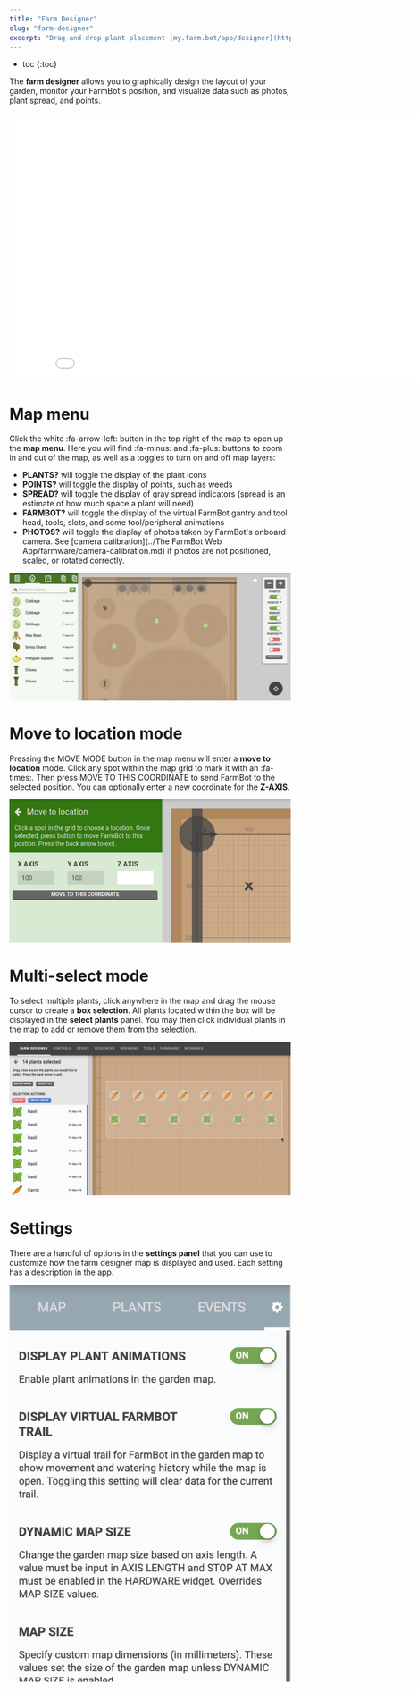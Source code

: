 ```yaml
---
title: "Farm Designer"
slug: "farm-designer"
excerpt: "Drag-and-drop plant placement [my.farm.bot/app/designer](https://my.farm.bot/app/designer)"
---
```


* toc
{:toc}

The **farm designer** allows you to graphically design the layout of your garden, monitor your FarmBot's position, and visualize data such as photos, plant spread, and points.

<iframe class="embedly-embed" src="//cdn.embedly.com/widgets/media.html?src=https%3A%2F%2Fwww.youtube.com%2Fembed%2Fvideoseries%3Flist%3DPLMhsMRlKjcNIYlDKDdKvPQuHqBjjS1ZGc&url=http%3A%2F%2Fwww.youtube.com%2Fwatch%3Fv%3DGVb4fYaqy2M&image=https%3A%2F%2Fi.ytimg.com%2Fvi%2FGVb4fYaqy2M%2Fhqdefault.jpg&key=f2aa6fc3595946d0afc3d76cbbd25dc3&type=text%2Fhtml&schema=youtube" width="854" height="480" scrolling="no" frameborder="0" allowfullscreen></iframe>



# Map menu

Click the white :fa-arrow-left: button in the top right of the map to open up the **map menu**. Here you will find <span class="fb-button fb-gray">:fa-minus:</span> and <span class="fb-button fb-gray">:fa-plus:</span> buttons to zoom in and out of the map, as well as a toggles to turn on and off map layers:

* **PLANTS?** will toggle the display of the plant icons
* **POINTS?** will toggle the display of points, such as weeds
* **SPREAD?** will toggle the display of gray spread indicators (spread is an estimate of how much space a plant will need)
* **FARMBOT?** will toggle the display of the virtual FarmBot gantry and tool head, tools, slots, and some tool/peripheral animations
* **PHOTOS?** will toggle the display of photos taken by FarmBot's onboard camera. See [camera calibration](../The FarmBot Web App/farmware/camera-calibration.md) if photos are not positioned, scaled, or rotated correctly.

![Screen Shot 2019-07-15 at 6.32.19 PM.png](Screen_Shot_2019-07-15_at_6.32.19_PM.png)



# Move to location mode

Pressing the <span class="fb-button fb-gray">MOVE MODE</span> button in the map menu will enter a **move to location** mode. Click any spot within the map grid to mark it with an :fa-times:. Then press <span class="fb-button fb-gray">MOVE TO THIS COORDINATE</span> to send FarmBot to the selected position. You can optionally enter a new coordinate for the **Z-AXIS**.

![move_to.png](move_to.png)



# Multi-select mode

To select multiple plants, click anywhere in the map and drag the mouse cursor to create a **box selection**. All plants located within the box will be displayed in the **select plants** panel. You may then click individual plants in the map to add or remove them from the selection.

![Screen Shot 2019-12-13 at 12.40.49 PM.png](Screen_Shot_2019-12-13_at_12.40.49_PM.png)



# Settings

There are a handful of options in the **settings panel** that you can use to customize how the farm designer map is displayed and used. Each setting has a description in the app.

![Farm Designer Settings.png](Farm_Designer_Settings.png)

